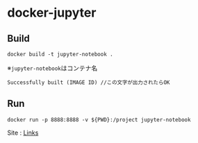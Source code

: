 # docker-jupyter

## Build
```shell
docker build -t jupyter-notebook .
```
※`jupyter-notebook`はコンテナ名
```shell
Successfully built (IMAGE ID) //この文字が出力されたらOK
```

## Run
```shell
docker run -p 8888:8888 -v ${PWD}:/project jupyter-notebook
```

Site : [Links](http://localhost:8888/tree)